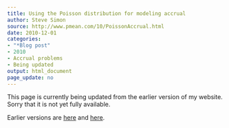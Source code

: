 ```yaml
---
title: Using the Poisson distribution for modeling accrual
author: Steve Simon
source: http://www.pmean.com/10/PoissonAccrual.html
date: 2010-12-01
categories:
- "*Blog post"
- 2010
- Accrual problems
- Being updated
output: html_document
page_update: no
---
```


This page is currently being updated from the earlier version of my website. Sorry that it is not yet fully available.

<!---More--->

Earlier versions are [here][sim1] and [here][sim2].

[sim1]: http://www.pmean.com/10/PoissonAccrual.html
[sim2]: http://new.pmean.com/accrual-using-poisson/
